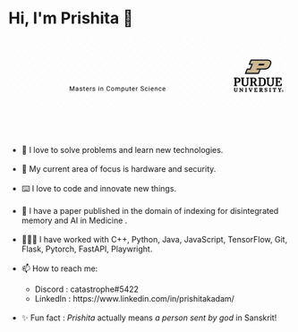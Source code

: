 # Hi, I'm Prishita 👋
<p align="center">
  <img src="/images/name.gif" />
</p>
<br><br>
<ul>
  <li>🧩 I love to solve problems and learn new technologies.</li><br>
<li>💽 My current area of focus is hardware and security.</li><br>
<li> ⌨️ I love to code and innovate new things.</li><br>
<li> 🤖 I have a paper published in the domain of indexing for disintegrated memory and AI in Medicine .</li><br>
<li> 👩🏻‍💻 I have worked with C++, Python, Java, JavaScript, TensorFlow, Git, Flask, Pytorch, FastAPI, Playwright.</li><br>
<li> 📫 How to reach me: </li>
 <ul>
   <li> Discord : catastrophe#5422</li>
   <li> LinkedIn : https://www.linkedin.com/in/prishitakadam/ </li><br>
  </ul>
  <li>✨ Fun fact : <i>Prishita</i> actually means <i>a person sent by god</i> in Sanskrit!</li><br>
 </ul><br>
 

<!--
**prishitakadam/prishitakadam** is a ✨ _special_ ✨ repository because its `README.md` (this file) appears on your GitHub profile.

Here are some ideas to get you started:

- 🔭 I’m currently working on ...
- 🌱 I’m currently learning ...
- 👯 I’m looking to collaborate on ...
- 🤔 I’m looking for help with ...
- 💬 Ask me about ...
- 📫 How to reach me: ...
- 😄 Pronouns: ...
- ⚡ Fun fact: ...
-->
<!-- [![Top Langs](https://github-readme-stats.vercel.app/api/top-langs/?username=prishitakadam&layout=compact)](https://github.com/prishitakadam/github-readme-stats) -->
